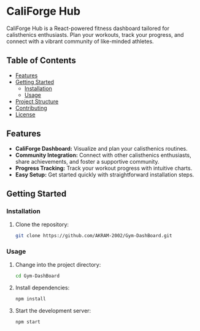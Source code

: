 # CaliForge Hub

CaliForge Hub is a React-powered fitness dashboard tailored for calisthenics enthusiasts. Plan your workouts, track your progress, and connect with a vibrant community of like-minded athletes.

## Table of Contents
- [Features](#features)
- [Getting Started](#getting-started)
  - [Installation](#installation)
  - [Usage](#usage)
- [Project Structure](#project-structure)
- [Contributing](#contributing)
- [License](#license)

## Features

- **CaliForge Dashboard:** Visualize and plan your calisthenics routines.
- **Community Integration:** Connect with other calisthenics enthusiasts, share achievements, and foster a supportive community.
- **Progress Tracking:** Track your workout progress with intuitive charts.
- **Easy Setup:** Get started quickly with straightforward installation steps.

## Getting Started

### Installation

1. Clone the repository:

   ```bash
   git clone https://github.com/AKRAM-2002/Gym-DashBoard.git
   ```
### Usage

1. Change into the project directory:

    ```bash
    cd Gym-DashBoard
    ```

2. Install dependencies:

    ```bash
    npm install
    ```

3. Start the development server:

    ```
    npm start
    ```
